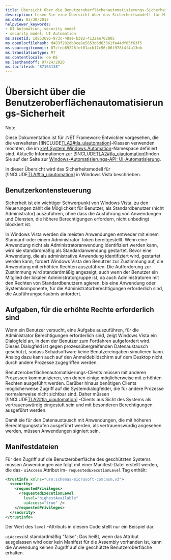 ```yaml
---
title: Übersicht über die Benutzeroberflächenautomatisierungs-Sicherheit
description: Lesen Sie eine Übersicht über das Sicherheitsmodell für Microsoft UI Automation. Verstehen Sie die Benutzerkontensteuerung, Aufgaben, die höhere Berechtigungen erfordern, und Manifestressourcen.
ms.date: 03/30/2017
helpviewer_keywords:
- UI Automation, security model
- security model, UI Automation
ms.assetid: 1d853695-973c-48ae-b382-4132ae702805
ms.openlocfilehash: d483f282db8ce8e5653d6d83361fa44df05f63f5
ms.sourcegitcommit: 87cfeb69226fef01acb17c56c86f978f4f4a13db
ms.translationtype: MT
ms.contentlocale: de-DE
ms.lasthandoff: 07/24/2020
ms.locfileid: "87163138"
---
```

# <a name="ui-automation-security-overview"></a>Übersicht über die Benutzeroberflächenautomatisierungs-Sicherheit

> [!NOTE]
> Diese Dokumentation ist für .NET Framework-Entwickler vorgesehen, die die verwalteten [!INCLUDE[TLA2#tla_uiautomation](../../../includes/tla2sharptla-uiautomation-md.md)]-Klassen verwenden möchten, die im <xref:System.Windows.Automation>-Namespace definiert sind. Aktuelle Informationen zur [!INCLUDE[TLA2#tla_uiautomation](../../../includes/tla2sharptla-uiautomation-md.md)]finden Sie auf der Seite zur [Windows-Automatisierungs-API: UI-Automatisierung](/windows/win32/winauto/entry-uiauto-win32).

In dieser Übersicht wird das Sicherheitsmodell für [!INCLUDE[TLA#tla_uiautomation](../../../includes/tlasharptla-uiautomation-md.md)] in Windows Vista beschrieben.

<a name="User_Account_Control"></a>

## <a name="user-account-control"></a>Benutzerkontensteuerung

Sicherheit ist ein wichtiger Schwerpunkt von Windows Vista. zu den Neuerungen zählt die Möglichkeit für Benutzer, als Standardbenutzer (nicht Administrator) auszuführen, ohne dass die Ausführung von Anwendungen und Diensten, die höhere Berechtigungen erfordern, nicht unbedingt blockiert ist.

In Windows Vista werden die meisten Anwendungen entweder mit einem Standard-oder einem Administrator Token bereitgestellt. Wenn eine Anwendung nicht als Administratoranwendung identifiziert werden kann, wird sie standardmäßig als Standardanwendung gestartet. Bevor eine Anwendung, die als administrative Anwendung identifiziert wird, gestartet werden kann, fordert Windows Vista den Benutzer zur Zustimmung auf, die Anwendung mit erhöhten Rechten auszuführen. Die Aufforderung zur Zustimmung wird standardmäßig angezeigt, auch wenn der Benutzer ein Mitglied der lokalen Administratorgruppe ist, da auch Administratoren mit den Rechten von Standardbenutzern agieren, bis eine Anwendung oder Systemkomponente, für die Administratorberechtigungen erforderlich sind, die Ausführungserlaubnis anfordert.

<a name="Tasks_Requiring_Higher_Privileges"></a>

## <a name="tasks-requiring-higher-privileges"></a>Aufgaben, für die erhöhte Rechte erforderlich sind

Wenn ein Benutzer versucht, eine Aufgabe auszuführen, für die Administrator Berechtigungen erforderlich sind, zeigt Windows Vista ein Dialogfeld an, in dem der Benutzer zum Fortfahren aufgefordert wird. Dieses Dialogfeld ist gegen prozessübergreifenden Datenaustausch geschützt, sodass Schadsoftware keine Benutzereingaben simulieren kann. Analog dazu kann auch auf den Anmeldebildschirm auf dem Desktop nicht durch andere Prozesse zugegriffen werden.

Benutzeroberflächenautomatisierungs-Clients müssen mit anderen Prozessen kommunizieren, von denen einige möglicherweise mit erhöhten Rechten ausgeführt werden. Darüber hinaus benötigen Clients möglicherweise Zugriff auf die Systemdialogfelder, die für andere Prozesse normalerweise nicht sichtbar sind. Daher müssen [!INCLUDE[TLA2#tla_uiautomation](../../../includes/tla2sharptla-uiautomation-md.md)] -Clients aus Sicht des Systems als vertrauenswürdig eingestuft sein und mit besonderen Berechtigungen ausgeführt werden.

Damit sie für den Datenaustausch mit Anwendungen, die mit höheren Berechtigungsstufen ausgeführt werden, als vertrauenswürdig angesehen werden, müssen Anwendungen signiert sein.

<a name="Manifest_Files"></a>

## <a name="manifest-files"></a>Manifestdateien

Für den Zugriff auf die Benutzeroberfläche des geschützten Systems müssen Anwendungen wie folgt mit einer Manifest-Datei erstellt werden, die das- `uiAccess` Attribut im- `requestedExecutionLevel` Tag enthält:

```xml
<trustInfo xmlns="urn:schemas-microsoft-com:asm.v3">
  <security>
    <requestedPrivileges>
      <requestedExecutionLevel
        level="highestAvailable"
        uiAccess="true" />
    </requestedPrivileges>
  </security>
</trustInfo>
```

Der Wert des `level` -Attributs in diesem Code stellt nur ein Beispiel dar.

`uiAccess`ist standardmäßig "false"; Das heißt, wenn das Attribut ausgelassen wird oder kein Manifest für die Assembly vorhanden ist, kann die Anwendung keinen Zugriff auf die geschützte Benutzeroberfläche erhalten.
